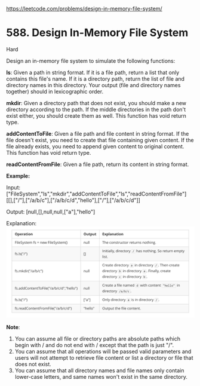 ﻿https://leetcode.com/problems/design-in-memory-file-system/

# 588. Design In-Memory File System

Hard

Design an in-memory file system to simulate the following functions:

**ls**: Given a path in string format. If it is a file path, return a list that only contains this file's name. If it is a directory path, return the list of file and directory names in this directory. Your output (file and directory names together) should in lexicographic order.

**mkdir**: Given a directory path that does not exist, you should make a new directory according to the path. If the middle directories in the path don't exist either, you should create them as well. This function has void return type.

**addContentToFile**: Given a file path and file content in string format. If the file doesn't exist, you need to create that file containing given content. If the file already exists, you need to append given content to original content. This function has void return type.

**readContentFromFile**: Given a file path, return its content in string format.

 

**Example:**

Input: 
["FileSystem","ls","mkdir","addContentToFile","ls","readContentFromFile"]
[[],["/"],["/a/b/c"],["/a/b/c/d","hello"],["/"],["/a/b/c/d"]]

Output:
[null,[],null,null,["a"],"hello"]

Explanation:
![img](images/filesystem.png)

**Note**:

1. You can assume all file or directory paths are absolute paths which begin with / and do not end with / except that the path is just "/".
2. You can assume that all operations will be passed valid parameters and users will not attempt to retrieve file content or list a directory or file that does not exist.
3. You can assume that all directory names and file names only contain lower-case letters, and same names won't exist in the same directory.